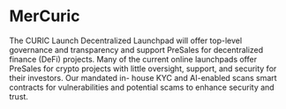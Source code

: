 # MerCuric

The CURIC Launch Decentralized Launchpad will offer top-level governance and transparency and support PreSales for decentralized finance (DeFi) projects. Many of the current online launchpads offer PreSales for crypto projects with little oversight, support, and security for their investors. Our mandated in- house KYC and AI-enabled scans smart contracts for vulnerabilities and potential scams to enhance security and trust.					
